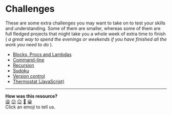 # Challenges

These are some extra challenges you may want to take on to test your skills and understanding. Some of them are smaller, whereas some of them are full fledged projects that might take you a whole week of extra time to finish ( _a great way to spend the evenings or weekends if you have finished all the work you need to do_ ).

- [Blocks, Procs and Lambdas](https://github.com/makersacademy/course/blob/main/challenges/blocks_procs_lambdas.md)
- [Command-line](https://github.com/makersacademy/course/blob/main/challenges/command_line_challenges.md)
- [Recursion](https://github.com/makersacademy/course/blob/main/challenges/recursion.md)
- [Sudoku](https://github.com/makersacademy/course/blob/main/challenges/sudoku.md)
- [Version control](https://github.com/makersacademy/course/blob/main/challenges/git_challenge.md)
- [Thermostat (JavaScript)](https://github.com/makersacademy/course/blob/main/challenges/thermostat.md)

<!-- BEGIN GENERATED SECTION DO NOT EDIT -->

---

**How was this resource?**  
[😫](https://airtable.com/shrUJ3t7KLMqVRFKR?prefill_Repository=makersacademy/course&prefill_File=challenges/challenges.md&prefill_Sentiment=😫) [😕](https://airtable.com/shrUJ3t7KLMqVRFKR?prefill_Repository=makersacademy/course&prefill_File=challenges/challenges.md&prefill_Sentiment=😕) [😐](https://airtable.com/shrUJ3t7KLMqVRFKR?prefill_Repository=makersacademy/course&prefill_File=challenges/challenges.md&prefill_Sentiment=😐) [🙂](https://airtable.com/shrUJ3t7KLMqVRFKR?prefill_Repository=makersacademy/course&prefill_File=challenges/challenges.md&prefill_Sentiment=🙂) [😀](https://airtable.com/shrUJ3t7KLMqVRFKR?prefill_Repository=makersacademy/course&prefill_File=challenges/challenges.md&prefill_Sentiment=😀)  
Click an emoji to tell us.

<!-- END GENERATED SECTION DO NOT EDIT -->
